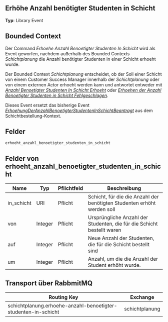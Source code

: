 ## Erhöhe Anzahl benötigter Studenten in Schicht

**Typ**: Library Event

## Bounded Context

Der Command _Erhoehe Anzahl Benoetigter Studenten In Schicht_ wird als Event geworfen, nachdem außerhalb des Bounded Contexts _Schichtplanung_ die Anzahl benötigter Studenten in einer Schicht erhoeht wurde.

Der Bounded Context _Schichtplanung_ entscheidet, ob der Soll einer Schicht von einem Customer Success Manager innerhalb der _Schichtplanung_ oder von einem externen Actor erhoeht werden kann und antwortet entweder mit [_Anzahl Benoetigter Studenten In Schicht Erhoeht_](../../../schichtplanung/events/anzahl-benoetigter-studenten-in-schicht-erhoeht/README.md) oder [_Erhoehen der Anzahl Benoetigter Studenten in Schicht Fehlgeschlagen_](../../../schichtplanung/events/erhoehen-der-anzahl-benoetigter-studenten-in-schicht-fehlgeschlagen/README.md).

Dieses Event ersetzt das bisherige Event [_ErhoehungDerAnzahlBenoetigterStudentenInSchichtBeantragt_](../../../schichtbestellung/events/erhoehung-der-anzahl-benoetigter-studenten-in-schicht-beantragt/README.md) aus dem Schichtbestellung-Kontext.

## Felder

`erhoeht_anzahl_benoetigter_studenten_in_schicht`

## Felder von erhoeht_anzahl_benoetigter_studenten_in_schicht

| Name       | Typ     | Pflichtfeld | Beschreibung                                                            |
| ---------- | ------- | ----------- | ----------------------------------------------------------------------- |
| in_schicht | URI     | Pflicht     | Schicht, für die die Anzahl der benötigten Studenten erhöht werden soll |
| von        | Integer | Pflicht     | Ursprüngliche Anzahl der Studenten, die für die Schicht bestellt waren  |
| auf        | Integer | Pflicht     | Neue Anzahl der Studenten, die für die Schicht bestellt sind            |
| um         | Integer | Pflicht     | Anzahl, um die die Anzahl der Student erhöht wurde.                     |

## Transport über RabbmitMQ

| Routing Key                                                    | Exchange       |
| -------------------------------------------------------------- | -------------- |
| schichtplanung.erhoehe-anzahl-benoetigter-studenten-in-schicht | schichtplanung |
